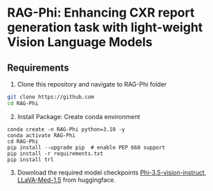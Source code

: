 # RAG-Phi: Enhancing CXR report generation task with light-weight Vision Language Models

## Requirements
1. Clone this repository and navigate to RAG-Phi folder
```bash
git clone https://github.com
cd RAG-Phi
```

2. Install Package: Create conda environment

```Shell
conda create -n RAG-Phi python=3.10 -y
conda activate RAG-Phi
cd RAG-Phi
pip install --upgrade pip  # enable PEP 660 support
pip install -r requirements.txt
pip install trl
```

3. Download the required model checkpoints [Phi-3.5-vision-instruct](https://huggingface.co/microsoft/Phi-3.5-vision-instruct), [LLaVA-Med-1.5](https://huggingface.co/microsoft/llava-med-v1.5-mistral-7b) from huggingface.